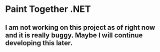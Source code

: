 # Paint Together .NET
## I am not working on this project as of right now and it is really buggy. Maybe I will continue developing this later.
